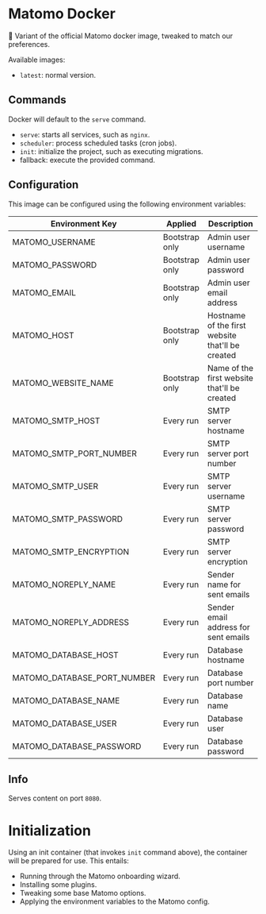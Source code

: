 # Matomo Docker

🐳 Variant of the official Matomo docker image, tweaked to match our preferences.

Available images:
- `latest`: normal version.

## Commands

Docker will default to the `serve` command.

- `serve`: starts all services, such as `nginx`.
- `scheduler`: process scheduled tasks (cron jobs).
- `init`: initialize the project, such as executing migrations.
- fallback: execute the provided command.

## Configuration

This image can be configured using the following environment variables:

| Environment Key | Applied | Description |
------------------|---------|--------------
| MATOMO_USERNAME | Bootstrap only | Admin user username |
| MATOMO_PASSWORD | Bootstrap only | Admin user password |
| MATOMO_EMAIL | Bootstrap only | Admin user email address |
| MATOMO_HOST | Bootstrap only | Hostname of the first website that'll be created |
| MATOMO_WEBSITE_NAME | Bootstrap only | Name of the first website that'll be created |
| MATOMO_SMTP_HOST | Every run | SMTP server hostname |
| MATOMO_SMTP_PORT_NUMBER | Every run | SMTP server port number |
| MATOMO_SMTP_USER | Every run | SMTP server username |
| MATOMO_SMTP_PASSWORD | Every run | SMTP server password |
| MATOMO_SMTP_ENCRYPTION | Every run | SMTP server encryption |
| MATOMO_NOREPLY_NAME | Every run | Sender name for sent emails |
| MATOMO_NOREPLY_ADDRESS | Every run | Sender email address for sent emails |
| MATOMO_DATABASE_HOST | Every run | Database hostname |
| MATOMO_DATABASE_PORT_NUMBER | Every run | Database port number |
| MATOMO_DATABASE_NAME | Every run | Database name |
| MATOMO_DATABASE_USER | Every run | Database user |
| MATOMO_DATABASE_PASSWORD | Every run | Database password |

## Info

Serves content on port `8080`.

# Initialization

Using an init container (that invokes `init` command above), the container will be prepared for use. This entails:

- Running through the Matomo onboarding wizard.
- Installing some plugins.
- Tweaking some base Matomo options.
- Applying the environment variables to the Matomo config.
